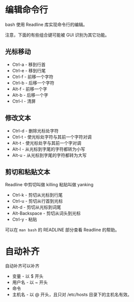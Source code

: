 # 编辑命令行

bash 使用 Readline 库实现命令行的编辑。

注意，下面的有些组合键可能被 GUI 识别为其它功能。

## 光标移动

- Ctrl-a - 移到行首
- Ctrl-e - 移到行尾
- Ctrl-f - 前移一个字符
- Ctrl-b - 后移一个字符
- Alt-f - 前移一个字
- Alt-b - 后移一个字
- Ctrl-l - 清屏


## 修改文本

- Ctrl-d - 删除光标处字符
- Ctrl-t - 使光标处字符与其前一个字符对调
- Alt-t - 使光标处字与其前一个字对调
- Alt-l - 从光标到字尾的字符都转为小写
- Alt-u - 从光标到字尾的字符都转为大写


## 剪切和粘贴文本

Readline 中剪切叫做 killing 粘贴叫做 yanking

- Ctrl-k - 剪切从光标到行尾
- Ctrl-u - 剪切从行首到光标
- Alt-d - 剪切从光标到词尾
- Alt-Backspace - 剪切从词头到光标
- Ctrl-y - 粘贴

可以在 `man bash` 的 READLINE 部分查看 Readline 的帮助。

# 自动补齐

自动补齐可以补齐
- 变量 - 以 $ 开头
- 用户名 - 以 ~ 开头
- 命令
- 主机名 - 以 @ 开头，且只对 /etc/hosts 目录下的主机名有效。



